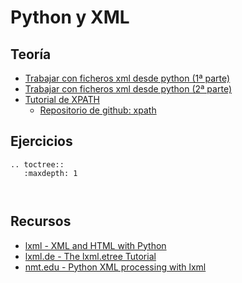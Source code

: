 # Python y XML

## Teoría

* [Trabajar con ficheros xml desde python (1ª parte)](http://www.josedomingo.org/pledin/2015/01/trabajar-con-ficheros-xml-desde-python_1/)
* [Trabajar con ficheros xml desde python (2ª parte)](http://www.josedomingo.org/pledin/2015/01/trabajar-con-ficheros-xml-desde-python_2/)
* [Tutorial de XPATH](http://bibing.us.es/proyectos/abreproy/11774/fichero/2.4.-+XPath.pdf)
	* [Repositorio de github: xpath](https://github.com/josedom24/xpath)

## Ejercicios

```eval_rst
.. toctree::
   :maxdepth: 1

   
```

## Recursos

* [lxml - XML and HTML with Python](http://lxml.de/)
* [lxml.de - The lxml.etree Tutorial](http://lxml.de/tutorial.html)
* [nmt.edu - Python XML processing with lxml](http://infohost.nmt.edu/tcc/help/pubs/pylxml/web/index.html)
